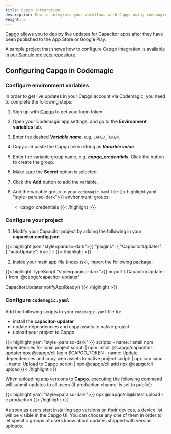 ```yaml
---
title: Capgo integration
description: How to integrate your workflows with Capgo using codemagic.yaml
weight: 5
---
```


[Capgo](https://capgo.app/) allows you to deploy live updates for Capacitor apps after they have been published to the App Store or Google Play.

A sample project that shows how to configure Capgo integration is available [in our Sample projects repository](https://github.com/codemagic-ci-cd/codemagic-sample-projects/tree/main/integrations/capgo_integration_demo_project).


## Configuring Capgo in Codemagic

### Configure environment variables

In order to get live updates in your Capgo account via Codemagic, you need to complete the following steps:

1. Sign up with [Capgo](https://capgo.app/) to get your login token

1. Open your Codemagic app settings, and go to the **Environment variables** tab.
2. Enter the desired **_Variable name_**, e.g. `CAPGO_TOKEN`.
3. Copy and paste the Capgo token string as **_Variable value_**.
4. Enter the variable group name, e.g. **_capgo_credentials_**. Click the button to create the group.
5. Make sure the **Secret** option is selected.
6. Click the **Add** button to add the variable.

7. Add the variable group to your `codemagic.yaml` file
{{< highlight yaml "style=paraiso-dark">}}
  environment:
    groups:
      - capgo_credentials
{{< /highlight >}}


### Configure your project

1. Modify your Capacitor project by adding the following in your **capacitor.config.json**

{{< highlight json "style=paraiso-dark">}}
  "plugins": {
      "CapacitorUpdater": {
          "autoUpdate": true
      }
  }
{{< /highlight >}}

2. Inside your main app file (index.tsx), import the following package:

{{< highlight TypeScript "style=paraiso-dark">}}
import { CapacitorUpdater } from '@capgo/capacitor-updater'

CapacitorUpdater.notifyAppReady()
{{< /highlight >}}


### Configure `codemagic.yaml`

Add the following scripts to your `codemagic.yaml` file to:
- install the **capacitor-updater**
- update dependencies and copy assets to native project
- upload your project to Capgo

{{< highlight yaml "style=paraiso-dark">}}
  scripts:
    - name: Install npm dependencies for Ionic project
      script: | 
        npm install @capgo/capacitor-updater
        npx @capgo/cli login $CAPGO_TOKEN
    - name: Update dependencies and copy web assets to native project
      script: | 
        npx cap sync
    - name: Upload to Capgo
      script: | 
        npx @capgo/cli add 
        npx @capgo/cli upload
{{< /highlight >}}


When uploading app versions to **Capgo**, executing the following command will submit updates to all users (if production channel is set to public):

{{< highlight yaml "style=paraiso-dark">}}
  npx @capgo/cli@latest upload -c production
{{< /highlight >}}

As soon as users start installing app versions on their devices, a device list will be visible in the Capgo UI. You can choose any one of them in order to let specific groups of users know about updates shipped with version uploads.
